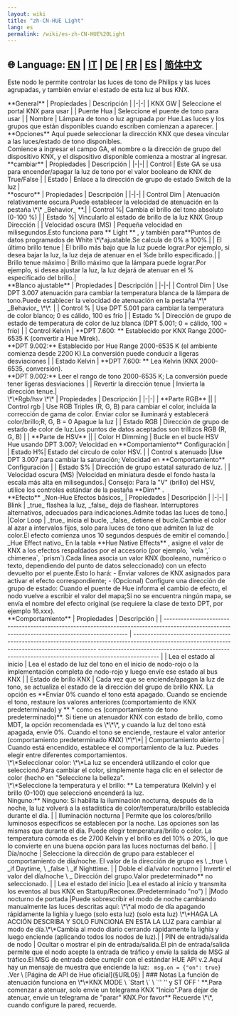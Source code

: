 ```yaml
---
layout: wiki
title: "zh-CN-HUE Light"
lang: es
permalink: /wiki/es-zh-CN-HUE%20Light
---
```

🌐 Language: [EN](https://supergiovane.github.io/node-red-contrib-knx-ultimate/wiki/HUE%20Light) | [IT](https://supergiovane.github.io/node-red-contrib-knx-ultimate/wiki/it-HUE%20Light) | [DE](https://supergiovane.github.io/node-red-contrib-knx-ultimate/wiki/de-HUE%20Light) | [FR](https://supergiovane.github.io/node-red-contrib-knx-ultimate/wiki/fr-HUE%20Light) | [ES](https://supergiovane.github.io/node-red-contrib-knx-ultimate/wiki/es-HUE%20Light) | [简体中文](https://supergiovane.github.io/node-red-contrib-knx-ultimate/wiki/zh-CN-HUE%20Light)
---
<p> Este nodo le permite controlar las luces de tono de Philips y las luces agrupadas, y también enviar el estado de esta luz al bus KNX.</p>
**General**
| Propiedades | Descripción |
|-|-|
| KNX GW | Seleccione el portal KNX para usar |
| Puente Hua | Seleccione el puente de tono para usar |
| Nombre | Lámpara de tono o luz agrupada por Hue.Las luces y los grupos que están disponibles cuando escriben comienzan a aparecer. |
<br/>
**Opciones**
Aquí puede seleccionar la dirección KNX que desea vincular a las luces/estado de tono disponibles.<br/>
Comience a ingresar el campo GA, el nombre o la dirección de grupo del dispositivo KNX, y el dispositivo disponible comienza a mostrar al ingresar.
**cambiar**
| Propiedades | Descripción |
|-|-|
| Control | Este GA se usa para encender/apagar la luz de tono por el valor booleano de KNX de True/False |
| Estado | Enlace a la dirección de grupo de estado Switch de la luz |
<br/>
**oscuro**
| Propiedades | Descripción |
|-|-|
| Control Dim | Atenuación relativamente oscura.Puede establecer la velocidad de atenuación en la pestaña \*\* _Behavior_ **.|
| Control %| Cambia el brillo del tono absoluto (0-100 %) |
| Estado %| Vincularlo al estado de brillo de la luz KNX Group Dirección |
| Velocidad oscura (MS) | Pequeña velocidad en milisegundos.Esto funciona para ** Light ** , y también para**Puntos de datos programados de White \*\*ajustable.Se calcula de 0% a 100%.|
| El último brillo tenue | El brillo más bajo que la luz puede lograr.Por ejemplo, si desea bajar la luz, la luz deja de atenuar en el %de brillo especificado.|
| Brillo tenue máximo | Brillo máximo que la lámpara puede lograr.Por ejemplo, si desea ajustar la luz, la luz dejará de atenuar en el % especificado del brillo.|
<br/>
**Blanco ajustable**
| Propiedades | Descripción |
|-|-|
| Control Dim | Use DPT 3.007 atenuación para cambiar la temperatura blanca de la lámpara de tono.Puede establecer la velocidad de atenuación en la pestaña \*\* _Behavior_ \*\*. |
| Control % | Use DPT 5.001 para cambiar la temperatura de color blanco; 0 es cálido, 100 es frío |
| Estado % | Dirección de grupo de estado de temperatura de color de luz blanca (DPT 5.001; 0 = cálido, 100 = frío) |
| Control Kelvin | **DPT 7.600: ** Establecido por KNX Range 2000-6535 K (convertir a Hue Mirek).<br/>**DPT 9.002:** Establecido por Hue Range 2000-6535 K (el ambiente comienza desde 2200 K).La conversión puede conducir a ligeras desviaciones |
| Estado Kelvin | **DPT 7.600: ** Lea Kelvin (KNX 2000-6535, conversión).<br/>**DPT 9.002:** Leer el rango de tono 2000-6535 K; La conversión puede tener ligeras desviaciones |
| Revertir la dirección tenue | Invierta la dirección tenue.|
<br/>
\*\*Rgb/hsv \*\*
| Propiedades | Descripción |
|-|-|
| **Parte RGB** ||
| Control rgb | Use RGB Triples (R, G, B) para cambiar el color, incluida la corrección de gama de color. Enviar color se iluminará y establecerá color/brillo;R, G, B = 0 Apague la luz |
| Estado RGB | Dirección de grupo de estado de color de luz.Los puntos de datos aceptados son trillizos RGB (R, G, B) |
| **Parte de HSV** ||
| Color H Dimming | Bucle en el bucle HSV Hue usando DPT 3.007; Velocidad en **Comportamiento** Configuración |
| Estado H%| Estado del círculo de color HSV. |
| Control s atenuado |Use DPT 3.007 para cambiar la saturación; Velocidad en **Comportamiento** Configuración |
| Estado S% | Dirección de grupo estatal saturado de luz. |
| Velocidad oscura (MS) |Velocidad en miniatura desde el fondo hasta la escala más alta en milisegundos.|
Consejo: Para la "V" (brillo) del HSV, utilice los controles estándar de la pestaña **Dim** .
<br/>
**Efecto**
_Non-Hue Efectos básicos_
| Propiedades | Descripción |
|-|-|
| Blink | _true_ flashea la luz, _false_ deja de flashear. Interruptores alternativos, adecuados para indicaciones.Admite todas las luces de tono.|
|Color Loop | _true_ inicia el bucle, _false_ detiene el bucle.Cambie el color al azar a intervalos fijos, solo para luces de tono que admiten la luz de color.El efecto comienza unos 10 segundos después de emitir el comando.|
_Hue Effect nativo_
En la tabla **Hue Native Effects** , asigne el valor de KNX a los efectos respaldados por el accesorio (por ejemplo, `vela ',` chimenea`, `prism`).Cada línea asocia un valor KNX (booleano, numérico o texto, dependiendo del punto de datos seleccionado) con un efecto devuelto por el puente.Esto lo hará:
- Enviar valores de KNX asignados para activar el efecto correspondiente;
- (Opcional) Configure una dirección de grupo de estado: Cuando el puente de Hue informa el cambio de efecto, el nodo vuelve a escribir el valor del mapa;Si no se encuentra ningún mapa, se envía el nombre del efecto original (se requiere la clase de texto DPT, por ejemplo 16.xxx).
<br/>
**Comportamiento**
| Propiedades | Descripción |
| ----------------------------------------------------------------------------------------------------------------------------------------------- | ----------------------------------------------------------------------------------------------------------------------------------------------- --------------------------------------------------------------------------------------------------- |
| Lea el estado al inicio | Lea el estado de luz del tono en el inicio de nodo-rojo o la implementación completa de nodo-rojo y luego envíe ese estado al bus KNX |
| Estado de brillo KNX | Cada vez que se enciende/apagan la luz de tono, se actualiza el estado de la dirección del grupo de brillo KNX. La opción es **Enviar 0% cuando el tono está apagado. Cuando se enciende el tono, restaure los valores anteriores (comportamiento de KNX predeterminado) y ** * como es (comportamiento de tono predeterminado)**. Si tiene un atenuador KNX con estado de brillo, como MDT, la opción recomendada es \*\*\*, y cuando la luz del tono está apagada, envíe 0%. Cuando el tono se enciende, restaure el valor anterior (comportamiento predeterminado KNX) \*\*\*|
| Comportamiento abierto | Cuando está encendido, establece el comportamiento de la luz. Puedes elegir entre diferentes comportamientos. <br/> \*\*Seleccionar color: \*\*La luz se encenderá utilizando el color que seleccionó.Para cambiar el color, simplemente haga clic en el selector de color (hecho en "Seleccione la belleza". <br/> \*\*Seleccione la temperatura y el brillo: ** La temperatura (Kelvin) y el brillo (0-100) que seleccionó encenderá la luz. <br/> Ninguno:** Ninguno: Si habilita la iluminación nocturna, después de la noche, la luz volverá a la estadística de color/temperatura/brillo establecida durante el día. |
| Iluminación nocturna | Permite que los colores/brillo luminosos específicos se establecen por la noche. Las opciones son las mismas que durante el día. Puede elegir temperatura/brillo o color. La temperatura cómoda es de 2700 Kelvin y el brillo es del 10% o 20%, lo que lo convierte en una buena opción para las luces nocturnas del baño. |
| Día/noche | Seleccione la dirección de grupo para establecer el comportamiento de día/noche. El valor de la dirección de grupo es \ _true \ _if Daytime, \ _false \ _if Nighttime. |
| Doble el día/valor nocturno | Invertir el valor del día/noche \ _ Dirección del grupo.Valor predeterminado** no seleccionado. |
| Lea el estado del inicio |Lea el estado al inicio y transmita los eventos al bus KNX en Startup/Reconex.(Predeterminado "no") |
|Modo nocturno de portada |Puede sobrescribir el modo de noche cambiando manualmente las luces descritas aquí: \*\*al modo de día apagando rápidamente la lighia y luego (solo esta luz) (solo esta luz) \*\*HAGA LA ACCIÓN DESCRIBA Y SOLO FUNCIONA EN ESTA LA LUZ para cambiar al modo de día.\*\*Cambia al modo diario cerrando rápidamente la lighia y luego enciende (aplicando todos los nodos de luz).|
| PIN de entrada/salida de nodo | Ocultar o mostrar el pin de entrada/salida.El pin de entrada/salida permite que el nodo acepte la entrada de tráfico y envíe la salida de MSG al tráfico.El MSG de entrada debe cumplir con el estándar HUE API v.2.Aquí hay un mensaje de muestra que enciende la luz: <code> msg.on = {"on": true} </code>.Ver \ [Página de API de Hue oficial](§URL0§) |
### Notas
La función de atenuación funciona en \*\*KNX MODE \ `Start \` \ `'' '' y ST OFF ' **.Para comenzar a atenuar, solo envíe un telegrama KNX "Inicio".Para dejar de atenuar, envíe un telegrama de "parar" KNX.Por favor** Recuerde \*\*, cuando configure la pared, recuerde.
<br/>
<br/>
